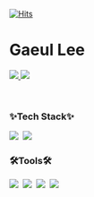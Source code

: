 [![Hits](https://hits.seeyoufarm.com/api/count/incr/badge.svg?url=https%3A%2F%2Fgithub.com%2FGaeulLee&count_bg=%23FFDDD2&title_bg=%23778DA9&icon=swift.svg&icon_color=%23FFDDD2&title=HITS&edge_flat=false)](https://hits.seeyoufarm.com)
<br>

<h1 align="left">Gaeul Lee</h1>
<p align="left">
  <a href="https://mail.google.com/mail/?view=cm&amp;fs=1&amp;to=rhakq23@gmail.com" target="_blank">
    <img src="https://img.shields.io/badge/rhakq23@gmail.com-D14836?style=for-the-badge&logo=gmail&logoColor=white" />
  </a>
  <a href="https://velog.io/@22_gaeul" target="_blank">
    <img src="https://img.shields.io/badge/Velog-1EBC8F?style=for-the-badge&logo=velog&logoColor=white" />
  </a>
</p>

<br/>

<h3 align="left">✨Tech Stack✨</h3>
<p align="left">
  <img src="https://img.shields.io/badge/swift-e85d04?style=for-the-badge&logo=Swift&logoColor=edf6f9" />&nbsp
  <img src="https://img.shields.io/badge/uikit-edf6f9?style=for-the-badge&logo=UIkit&logoColor=212529" />&nbsp
</p>

<h3 align="left">🛠Tools🛠</h3>
<p align="left">
  <img src="https://img.shields.io/badge/Xcode-4895ef?style=for-the-badge&logo=Xcode&logoColor=edf6f9" />&nbsp
  <img src="https://img.shields.io/badge/git-F05033.svg?style=for-the-badge&logo=git&logoColor=white" />&nbsp
  <img src="https://img.shields.io/badge/github-181717.svg?style=for-the-badge&logo=github&logoColor=white" />&nbsp
  <img src="https://img.shields.io/badge/Notion-F3F3F3.svg?style=for-the-badge&logo=notion&logoColor=black" />&nbsp
</p>
